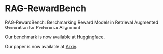 # RAG-RewardBench
RAG-RewardBench: Benchmarking Reward Models in Retrieval Augmented Generation for Preference Alignment

Our benchmark is now available at [Huggingface](https://huggingface.co/datasets/jinzhuoran/RAG-RewardBench).

Our paper is now available at [Arxiv](https://arxiv.org/abs/2412.13746).
